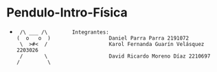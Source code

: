 # Pendulo-Intro-Física 
*      /\ ___ /\        Integrantes:
      (  o   o  )                   Daniel Parra Parra 2191072
       \  >#<  /                    Karol Fernanda Guarín Velásquez 2203026
       /       \                    David Ricardo Moreno Díaz 2210697
      /         \        
     

              
              
            

